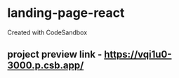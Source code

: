 # landing-page-react
Created with CodeSandbox

## project preview link - https://vqi1u0-3000.p.csb.app/
